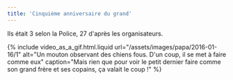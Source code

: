 ```yaml
---
title: 'Cinquième anniversaire du grand'
---
```


Ils était 3 selon la Police, 27 d'après les organisateurs.

<!-- more -->

{% include video_as_a_gif.html.liquid
url="/assets/images/papa/2016-01-16/1"
alt="Un mouton observant des chiens fous. D'un coup, il se met à faire comme eux"
caption="Mais rien que pour voir le petit dernier faire comme son grand frère et ses copains, ça valait le coup !"
%}

